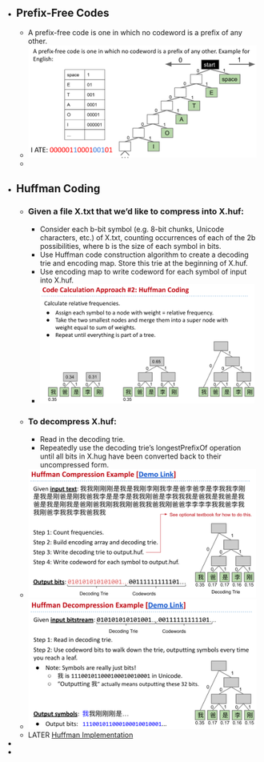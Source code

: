 - ## Prefix-Free Codes
	- A prefix-free code is one in which no codeword is a prefix of any other.
	- ![image.png](../assets/image_1676508642092_0.png)
	-
- ## Huffman Coding
	- ### Given a file X.txt that we’d like to compress into X.huf:
		- Consider each b-bit symbol (e.g. 8-bit chunks, Unicode characters, etc.) of X.txt, counting occurrences of each of the 2b possibilities, where b is the size of each symbol in bits.
		- Use Huffman code construction algorithm to create a decoding trie and encoding map. Store this trie at the beginning of X.huf.
		- Use encoding map to write codeword for each symbol of input into X.huf.
		- ![image.png](../assets/image_1676509594450_0.png)
	- ### To decompress X.huf:
		- Read in the decoding trie.
		- Repeatedly use the decoding trie’s longestPrefixOf operation until all bits in X.hug have been converted back to their uncompressed form.
	- ![image.png](../assets/image_1676445455739_0.png)
	- ![image.png](../assets/image_1676445468362_0.png)
	- LATER [Huffman Implementation](https://algs4.cs.princeton.edu/55compression/Huffman.java)
-
-
